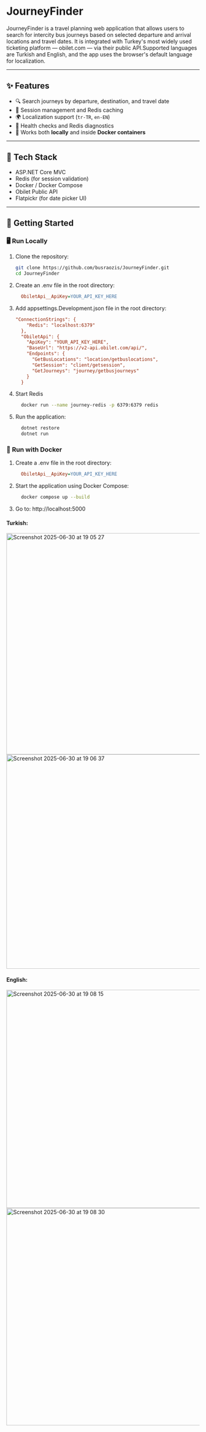 # JourneyFinder 

JourneyFinder is a travel planning web application that allows users to search for intercity bus journeys based on selected departure and arrival locations and travel dates. It is integrated with Turkey's most widely used ticketing platform — obilet.com — via their public API.Supported languages are Turkish and English, and the app uses the browser's default language for localization.

---

## ✨ Features

- 🔍 Search journeys by departure, destination, and travel date  
- 🔐 Session management and Redis caching  
- 🌍 Localization support (`tr-TR`, `en-EN`)  
- 🧪 Health checks and Redis diagnostics  
- 🐳 Works both **locally** and inside **Docker containers**

---

## 🧰 Tech Stack

- ASP.NET Core MVC  
- Redis (for session validation)  
- Docker / Docker Compose  
- Obilet Public API  
- Flatpickr (for date picker UI)

---

## 🚀 Getting Started

### 🖥️ Run Locally

1. Clone the repository:

   ```bash
   git clone https://github.com/busraozis/JourneyFinder.git
   cd JourneyFinder
   ```

2. Create an .env file in the root directory:

   ```ini
     ObiletApi__ApiKey=YOUR_API_KEY_HERE
   ```
   
3. Add appsettings.Development.json file in the root directory:


   ```ini
   "ConnectionStrings": {
       "Redis": "localhost:6379"
     },
     "ObiletApi": {
       "ApiKey": "YOUR_API_KEY_HERE",
       "BaseUrl": "https://v2-api.obilet.com/api/",
       "Endpoints": {
         "GetBusLocations": "location/getbuslocations",
         "GetSession": "client/getsession",
         "GetJourneys": "journey/getbusjourneys"
       }
     }
   ```

5. Start Redis

   ```bash
     docker run --name journey-redis -p 6379:6379 redis
   ```

6. Run the application:

   ```bash
     dotnet restore
     dotnet run
   ```


### 🐳 Run with Docker

1. Create a .env file in the root directory:
   
   ```ini
     ObiletApi__ApiKey=YOUR_API_KEY_HERE
   ```

2. Start the application using Docker Compose:

   ```bash
     docker compose up --build
   ```

3. Go to: http://localhost:5000



 #### Turkish:


<img width="577" alt="Screenshot 2025-06-30 at 19 05 27" src="https://github.com/user-attachments/assets/ae5bc8c5-6dde-496a-8565-91636ad63f08" />

<img width="559" alt="Screenshot 2025-06-30 at 19 06 37" src="https://github.com/user-attachments/assets/4d1c9ad8-b96d-47cf-be36-090bec3422d6" />



#### English:

<img width="569" alt="Screenshot 2025-06-30 at 19 08 15" src="https://github.com/user-attachments/assets/11f611c9-144f-42fc-ae5e-0f64bf1d73a3" />

<img width="567" alt="Screenshot 2025-06-30 at 19 08 30" src="https://github.com/user-attachments/assets/27fe0c0a-c5fe-48dd-ab31-6df5ee3f13cc" />
